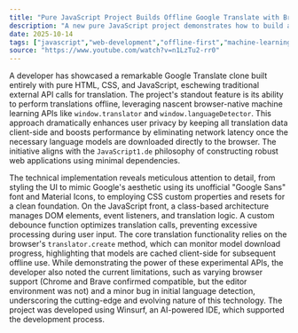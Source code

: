 ```yaml
---
title: "Pure JavaScript Project Builds Offline Google Translate with Browser-Native ML APIs"
description: "A new pure JavaScript project demonstrates how to build a Google Translate-like application that runs entirely offline. Leveraging experimental browser-native AI APIs, this solution promises unparalleled privacy and performance."
date: 2025-10-14
tags: ["javascript","web-development","offline-first","machine-learning","browser-api"]
source: "https://www.youtube.com/watch?v=n1LzTu2-rr0"
---
```

A developer has showcased a remarkable Google Translate clone built entirely with pure HTML, CSS, and JavaScript, eschewing traditional external API calls for translation. The project's standout feature is its ability to perform translations offline, leveraging nascent browser-native machine learning APIs like `window.translator` and `window.languageDetector`. This approach dramatically enhances user privacy by keeping all translation data client-side and boosts performance by eliminating network latency once the necessary language models are downloaded directly to the browser. The initiative aligns with the `JavaScript1.de` philosophy of constructing robust web applications using minimal dependencies.

The technical implementation reveals meticulous attention to detail, from styling the UI to mimic Google's aesthetic using its unofficial "Google Sans" font and Material Icons, to employing CSS custom properties and resets for a clean foundation. On the JavaScript front, a class-based architecture manages DOM elements, event listeners, and translation logic. A custom debounce function optimizes translation calls, preventing excessive processing during user input. The core translation functionality relies on the browser's `translator.create` method, which can monitor model download progress, highlighting that models are cached client-side for subsequent offline use. While demonstrating the power of these experimental APIs, the developer also noted the current limitations, such as varying browser support (Chrome and Brave confirmed compatible, but the editor environment was not) and a minor bug in initial language detection, underscoring the cutting-edge and evolving nature of this technology. The project was developed using Winsurf, an AI-powered IDE, which supported the development process.